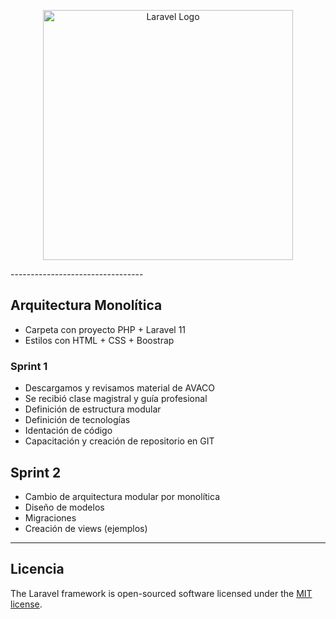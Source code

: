 <p align="center"><a href="https://laravel.com" target="_blank"><img src="https://raw.githubusercontent.com/laravel/art/master/logo-lockup/5%20SVG/2%20CMYK/1%20Full%20Color/laravel-logolockup-cmyk-red.svg" width="400" alt="Laravel Logo"></a></p>
---------------------------------

## Arquitectura Monolítica

- Carpeta con proyecto PHP + Laravel 11
- Estilos con HTML + CSS + Boostrap

### Sprint 1

- Descargamos y revisamos material de AVACO
- Se recibió clase magistral y guía profesional
- Definición de estructura modular
- Definición de tecnologías
- Identación de código
- Capacitación y creación de repositorio en GIT

## Sprint 2

- Cambio de arquitectura modular por monolítica
- Diseño de modelos
- Migraciones
- Creación de views (ejemplos)
-------------------------------

## Licencia
The Laravel framework is open-sourced software licensed under the [MIT license](https://opensource.org/licenses/MIT).
